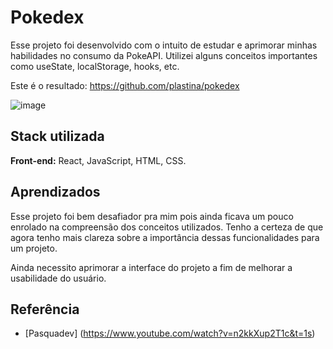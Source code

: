 
# Pokedex

Esse projeto foi desenvolvido com o intuito de estudar e aprimorar minhas habilidades no consumo da PokeAPI. Utilizei alguns conceitos importantes como useState, localStorage, hooks, etc.

Este é o resultado: https://github.com/plastina/pokedex

![image](https://user-images.githubusercontent.com/87103282/184710561-6382278f-d747-4fd2-8591-c67ccc208634.png)


## Stack utilizada

**Front-end:** React, JavaScript, HTML, CSS.


## Aprendizados

Esse projeto foi bem desafiador pra mim pois ainda ficava um pouco enrolado na compreensão dos conceitos utilizados. Tenho a certeza de que agora tenho mais clareza sobre a importância dessas funcionalidades para um projeto. 

Ainda necessito aprimorar a interface do projeto a fim de melhorar a usabilidade do usuário.


## Referência

 - [Pasquadev] (https://www.youtube.com/watch?v=n2kkXup2T1c&t=1s)
